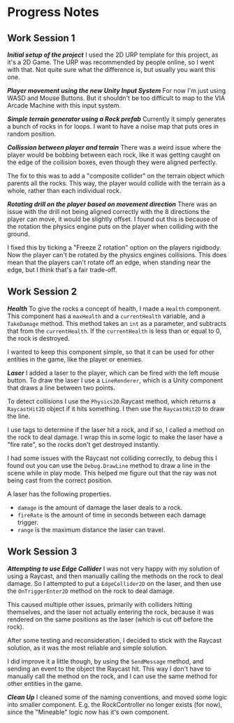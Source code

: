 # Progress Notes

## Work Session 1

**_Initial setup of the project_**
I used the 2D URP template for this project, as it's a 2D Game. The URP was recommended by people online, so I went with that. Not quite sure what the difference is, but usually you want this one.

**_Player movement using the new Unity Input System_**
For now I'm just using WASD and Mouse Buttons. But it shouldn't be too difficult to map to the VIA Arcade Machine with this input system.

**_Simple terrain generator using a Rock prefab_**
Currently it simply generates a bunch of rocks in for loops. I want to have a noise map that puts ores in random position.

**_Collission between player and terrain_**
There was a weird issue where the player would be bobbing between each rock, like it was getting caught on the edge of the collision boxes, even though they were aligned perfectly.

The fix to this was to add a "composite collider" on the terrain object which parents all the rocks. This way, the player would collide with the terrain as a whole, rather than each individual rock.

**_Rotating drill on the player based on movement direction_**
There was an issue with the drill not being aligned correctly with the 8 directions the player can move, it would be slightly offset. I found out this is because of the rotation the physics engine puts on the player when colliding with the ground.

I fixed this by ticking a "Freeze Z rotation" option on the players rigidbody. Now the player can't be rotated by the physics engines collisions. This does mean that the players can't rotate off an edge, when standing near the edge, but I think that's a fair trade-off.

## Work Session 2

**_Health_**
To give the rocks a concept of health, I made a `Health` component. This component has a `maxHealth` and a `currentHealth` variable, and a `TakeDamage` method. This method takes an `int` as a parameter, and subtracts that from the `currentHealth`. If the `currentHealth` is less than or equal to 0, the rock is destroyed.

I wanted to keep this component simple, so that it can be used for other entities in the game, like the player or enemies.

**_Laser_**
I added a laser to the player, which can be fired with the left mouse button. To draw the laser I use a `LineRenderer`, which is a Unity component that draws a line between two points.

To detect collisions I use the `Physics2D`.Raycast method, which returns a `RaycastHit2D` object if it hits something. I then use the `RaycastHit2D` to draw the line.

I use tags to determine if the laser hit a rock, and if so, I called a method on the rock to deal damage. I wrap this in some logic to make the laser have a "fire rate", so the rocks don't get destroyed instantly.

I had some issues with the Raycast not colliding correctly, to debug this I found out you can use the `Debug.DrawLine` method to draw a line in the scene while in play mode. This helped me figure out that the ray was not being cast from the correct position.

A laser has the following properties.

- `damage` is the amount of damage the laser deals to a rock.
- `fireRate` is the amount of time in seconds between each damage trigger.
- `range` is the maximum distance the laser can travel.

## Work Session 3

**_Attempting to use Edge Collider_**
I was not very happy with my solution of using a Raycast, and then manually calling the methods on the rock to deal damage. So I attempted to put a `EdgeCollider2D` on the laser, and then use the `OnTriggerEnter2D` method on the rock to deal damage.

This caused multiple other issues, primarily with colliders hitting themselves, and the laser not actually entering the rock, because it was rendered on the same positions as the laser (which is cut off before the rock).

After some testing and reconsideration, I decided to stick with the Raycast solution, as it was the most reliable and simple solution.

I did improve it a little though, by using the `SendMessage` method, and sending an event to the object the Raycast hit. This way I don't have to manually call the method on the rock, and I can use the same method for other entities in the game.

**_Clean Up_**
I cleaned some of the naming conventions, and moved some logic into smaller component. E.g. the RockController no longer exists (for now), since the "Mineable" logic now has it's own component.
